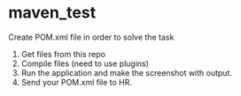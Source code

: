 # maven_test
Create POM.xml file in order to solve the task
1. Get files from this repo
2. Compile files (need to use plugins)
3. Run the application and make the screenshot with output.
4. Send your POM.xml file to HR.

